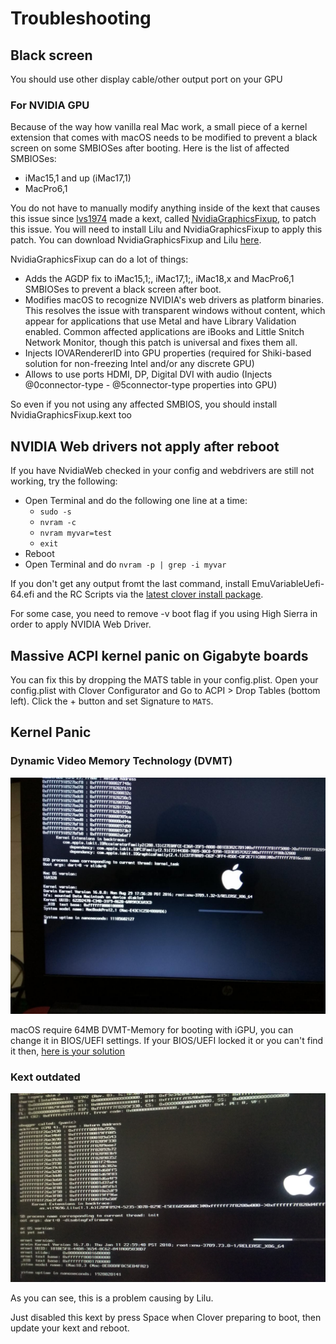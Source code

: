 # Troubleshooting

## Black screen
You should use other display cable/other output port on your GPU

### For NVIDIA GPU

Because of the way how vanilla real Mac work, a small piece of a kernel extension that comes with macOS needs to be modified to prevent a black screen on some SMBIOSes after booting. Here is the list of affected SMBIOSes:

- iMac15,1 and up (iMac17,1)
- MacPro6,1

You do not have to manually modify anything inside of the kext that causes this issue since [lvs1974](https://github.com/lvs1974) made a kext, called [NvidiaGraphicsFixup](https://github.com/lvs1974/NvidiaGraphicsFixup), to patch this issue. You will need to install Lilu and NvidiaGraphicsFixup to apply this patch. You can download NvidiaGraphicsFixup and Lilu [here](https://1drv.ms/f/s!AiP7m5LaOED-mo9XA4Ml-69cwAsikQ).

NvidiaGraphicsFixup can do a lot of things:

- Adds the AGDP fix to iMac15,1;, iMac17,1;, iMac18,x and MacPro6,1 SMBIOSes to prevent a black screen after boot.
- Modifies macOS to recognize NVIDIA's web drivers as platform binaries. This resolves the issue with transparent windows without content, which appear for applications that use Metal and have Library Validation enabled. Common affected applications are iBooks and Little Snitch Network Monitor, though this patch is universal and fixes them all.
- Injects IOVARendererID into GPU properties (required for Shiki-based solution for non-freezing Intel and/or any discrete GPU)
- Allows to use ports HDMI, DP, Digital DVI with audio (Injects @0connector-type - @5connector-type properties into GPU)

So even if you not using any affected SMBIOS, you should install NvidiaGraphicsFixup.kext too

## NVIDIA Web drivers not apply after reboot
If you have NvidiaWeb checked in your config and webdrivers are still not working, try the following:

- Open Terminal and do the following one line at a time:
  - `sudo -s`
  - `nvram -c`
  - `nvram myvar=test`
  - `exit`
- Reboot
- Open Terminal and do `nvram -p | grep -i myvar`

If you don't get any output fromt the last command, install EmuVariableUefi-64.efi and the RC Scripts via the [latest clover install package](https://github.com/Dids/clover-builder/releases/latest/).

For some case, you need to remove -v boot flag if you using High Sierra in order to apply NVIDIA Web Driver.

## Massive ACPI kernel panic on Gigabyte boards
You can fix this by dropping the MATS table in your config.plist. Open your config.plist with Clover Configurator and Go to ACPI > Drop Tables (bottom left). Click the + button and set Signature to `MATS`.

## Kernel Panic

### Dynamic Video Memory Technology (DVMT)

![alt text](Pictures/dvmt-kp.jpg "DVMT KP")

macOS require 64MB DVMT-Memory for booting with iGPU, you can change it in BIOS/UEFI settings. 
If your BIOS/UEFI locked it or you can't find it then, [here is your solution](Tips.md#intelgraphicsdvmtfixup)

### Kext outdated

![alt text](Pictures/kext-kp.jpg "Kext outdated KP")

As you can see, this is a problem causing by Lilu.

Just disabled this kext by press Space when Clover preparing to boot, then update your kext and reboot.

